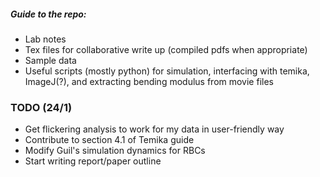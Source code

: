 ##### Guide to the repo:
- Lab notes
- Tex files for collaborative write up (compiled pdfs when appropriate)
- Sample data
- Useful scripts (mostly python) for simulation, interfacing with temika, ImageJ(?), and extracting bending modulus from movie files

### TODO (24/1)
- Get flickering analysis to work for my data in user-friendly way
- Contribute to section 4.1 of Temika guide
- Modify Guil's simulation dynamics for RBCs
- Start writing report/paper outline
